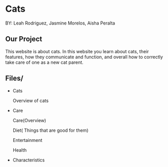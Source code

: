 # Cats 
BY: Leah Rodriguez, Jasmine Morelos, Aisha Peralta 


## Our Project 

This website is about cats. In this website you learn about cats, their features, how they communicate and function, and overall how to correctly take care of one as a new cat parent. 

## Files/ 
* Cats

  Overview of cats 
   
* Care
  
  Care(Overview)
  
  Diet( Things that are good for them)
  
  Entertainment
  
  Health
  
* Characteristics
  
